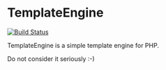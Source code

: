 TemplateEngine
==============

[![Build Status](https://travis-ci.org/Zigazou/TemplateEngine.svg?branch=master)](https://travis-ci.org/Zigazou/TemplateEngine)

TemplateEngine is a simple template engine for PHP.

Do not consider it seriously :-)

